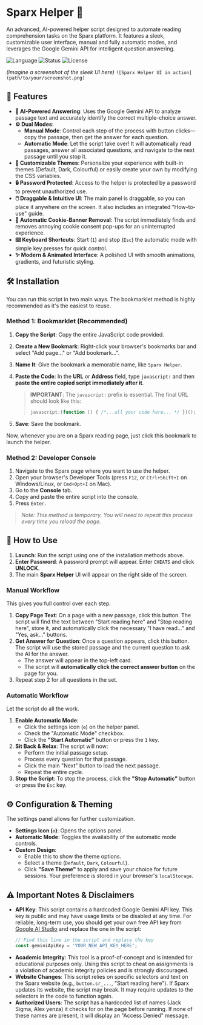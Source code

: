 # Sparx Helper 🚀

An advanced, AI-powered helper script designed to automate reading comprehension tasks on the Sparx platform. It features a sleek, customizable user interface, manual and fully automatic modes, and leverages the Google Gemini API for intelligent question answering.

![Language](https://img.shields.io/badge/Language-JavaScript-F7DF1E?style=for-the-badge&logo=javascript)
![Status](https://img.shields.io/badge/Status-Active-4C1?style=for-the-badge)
![License](https://img.shields.io/badge/License-MIT-blue.svg?style=for-the-badge)

*(Imagine a screenshot of the sleek UI here)*
`![Sparx Helper UI in action](path/to/your/screenshot.png)`

## 🌟 Features

*   **🤖 AI-Powered Answering**: Uses the Google Gemini API to analyze passage text and accurately identify the correct multiple-choice answer.
*   **⚙️ Dual Modes**:
    *   **Manual Mode**: Control each step of the process with button clicks—copy the passage, then get the answer for each question.
    *   **Automatic Mode**: Let the script take over! It will automatically read passages, answer all associated questions, and navigate to the next passage until you stop it.
*   **🎨 Customizable Themes**: Personalize your experience with built-in themes (Default, Dark, Colourful) or easily create your own by modifying the CSS variables.
*   **🔒 Password Protected**: Access to the helper is protected by a password to prevent unauthorized use.
*   **🖱️ Draggable & Intuitive UI**: The main panel is draggable, so you can place it anywhere on the screen. It also includes an integrated "How-to-use" guide.
*   **🍪 Automatic Cookie-Banner Removal**: The script immediately finds and removes annoying cookie consent pop-ups for an uninterrupted experience.
*   **⌨️ Keyboard Shortcuts**: Start (`1`) and stop (`Esc`) the automatic mode with simple key presses for quick control.
*   **✨ Modern & Animated Interface**: A polished UI with smooth animations, gradients, and futuristic styling.

## 🛠️ Installation

You can run this script in two main ways. The bookmarklet method is highly recommended as it's the easiest to reuse.

### Method 1: Bookmarklet (Recommended)

1.  **Copy the Script**: Copy the entire JavaScript code provided.
2.  **Create a New Bookmark**: Right-click your browser's bookmarks bar and select "Add page..." or "Add bookmark...".
3.  **Name It**: Give the bookmark a memorable name, like `Sparx Helper`.
4.  **Paste the Code**: In the **URL** or **Address** field, type `javascript:` and then **paste the entire copied script immediately after it**.

    > **IMPORTANT**: The `javascript:` prefix is essential. The final URL should look like this:
    > ```javascript
    > javascript:(function () { /*...all your code here... */ })();
    > ```

5.  **Save**: Save the bookmark.

Now, whenever you are on a Sparx reading page, just click this bookmark to launch the helper.

### Method 2: Developer Console

1.  Navigate to the Sparx page where you want to use the helper.
2.  Open your browser's Developer Tools (press `F12`, or `Ctrl+Shift+I` on Windows/Linux, or `Cmd+Opt+I` on Mac).
3.  Go to the **Console** tab.
4.  Copy and paste the entire script into the console.
5.  Press `Enter`.

> *Note: This method is temporary. You will need to repeat this process every time you reload the page.*

## 🚀 How to Use

1.  **Launch**: Run the script using one of the installation methods above.
2.  **Enter Password**: A password prompt will appear. Enter `CHEATS` and click **UNLOCK**.
3.  The main **Sparx Helper** UI will appear on the right side of the screen.

### Manual Workflow

This gives you full control over each step.

1.  **Copy Page Text**: On a page with a new passage, click this button. The script will find the text between "Start reading here" and "Stop reading here", store it, and automatically click the necessary "I have read..." and "Yes, ask..." buttons.
2.  **Get Answer for Question**: Once a question appears, click this button. The script will use the stored passage and the current question to ask the AI for the answer.
    *   The answer will appear in the top-left card.
    *   The script will **automatically click the correct answer button** on the page for you.
3.  Repeat step 2 for all questions in the set.

### Automatic Workflow

Let the script do all the work.

1.  **Enable Automatic Mode**:
    *   Click the settings icon (`⚙️`) on the helper panel.
    *   Check the "Automatic Mode" checkbox.
    *   Click the **"Start Automatic"** button or press the `1` key.
2.  **Sit Back & Relax**: The script will now:
    *   Perform the initial passage setup.
    *   Process every question for that passage.
    *   Click the main "Next" button to load the next passage.
    *   Repeat the entire cycle.
3.  **Stop the Script**: To stop the process, click the **"Stop Automatic"** button or press the `Esc` key.

## ⚙️ Configuration & Theming

The settings panel allows for further customization.

*   **Settings Icon (`⚙️`)**: Opens the options panel.
*   **Automatic Mode**: Toggles the availability of the automatic mode controls.
*   **Custom Design**:
    *   Enable this to show the theme options.
    *   Select a theme (`Default`, `Dark`, `Colourful`).
    *   Click **"Save Theme"** to apply and save your choice for future sessions. Your preference is stored in your browser's `localStorage`.

## ⚠️ Important Notes & Disclaimers

*   **API Key**: This script contains a hardcoded Google Gemini API key. This key is public and may have usage limits or be disabled at any time. For reliable, long-term use, you should get your own free API key from [Google AI Studio](https://aistudio.google.com/app/apikey) and replace the one in the script:
    ```javascript
    // Find this line in the script and replace the key
    const geminiApiKey = 'YOUR_NEW_API_KEY_HERE';
    ```
*   **Academic Integrity**: This tool is a proof-of-concept and is intended for educational purposes only. Using this script to cheat on assignments is a violation of academic integrity policies and is strongly discouraged.
*   **Website Changes**: This script relies on specific selectors and text on the Sparx website (e.g., `button.sr_...`, "Start reading here"). If Sparx updates its website, the script may break. It may require updates to the selectors in the code to function again.
*   **Authorized Users**: The script has a hardcoded list of names (Jack Sigma, Alex yenza) it checks for on the page before running. If none of these names are present, it will display an "Access Denied" message.

